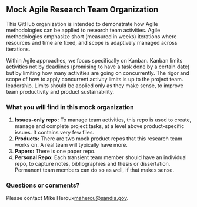 ## Mock Agile Research Team Organization

This GitHub organization is intended to demonstrate how Agile methodologies can be applied to research team activities.  Agile methodologies emphasize short (measured in weeks) iterations where resources and time are fixed, and scope is adaptively managed across iterations.

Within Agile approaches, we focus specifically on Kanban.  Kanban limits activities not by deadlines (promising to have a task done by a certain date) but by limiting how many activities are going on concurrently.  The rigor and scope of how to apply concurrent activity limits is up to the project team. leadership.  Limits should be applied only as they make sense, to improve team productivity and product sustainability.

### What you will find in this mock organization

1. **Issues-only repo:** To manage team activities, this repo is used to create, manage and complete project tasks, at a level above product-specific issues.  It contains very few files.
1. **Products:** There are two mock product repos that this research team works on.  A real team will typically have more.
1. **Papers:** There is one paper repo.
1. **Personal Repo:** Each transient team member should have an individual repo, to capture notes, bibliographies and thesis or dissertation.  Permanent team members can do so as well, if that makes sense.

### Questions or comments?

Please contact Mike Heroux<maherou@sandia.gov>.
